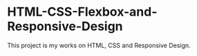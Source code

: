 # HTML-CSS-Flexbox-and-Responsive-Design
This project is my works on HTML, CSS and Responsive Design.
